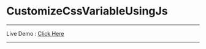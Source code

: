 # CustomizeCssVariableUsingJs
<hr>
Live Demo : <a href="https://hemant-bhat.github.io/CustomizeCssVariableUsingJs/" target="_blank" > Click Here </a>
<hr>

